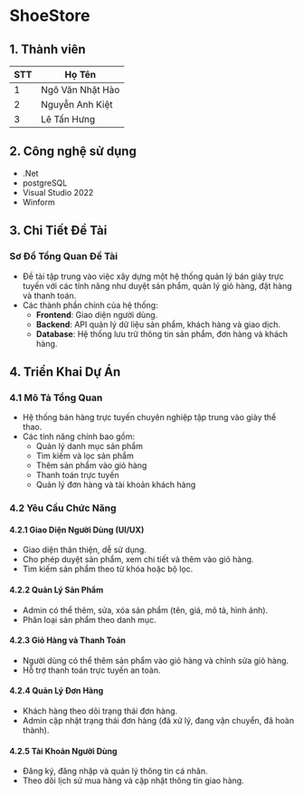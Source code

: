 # ShoeStore

## 1. Thành viên
| STT | Họ Tên |
| ------ | ------ |
| 1 | Ngô Văn Nhật Hào |
| 2 | Nguyễn Anh Kiệt|
| 3 | Lê Tấn Hưng  |


## 2. Công nghệ sử dụng 
- .Net 
- postgreSQL
- Visual Studio 2022
- Winform 

## 3. Chi Tiết Đề Tài

### Sơ Đồ Tổng Quan Đề Tài
- Đề tài tập trung vào việc xây dựng một hệ thống quản lý bán giày trực tuyến với các tính năng như duyệt sản phẩm, quản lý giỏ hàng, đặt hàng và thanh toán.
- Các thành phần chính của hệ thống:
  - **Frontend**: Giao diện người dùng.
  - **Backend**: API quản lý dữ liệu sản phẩm, khách hàng và giao dịch.
  - **Database**: Hệ thống lưu trữ thông tin sản phẩm, đơn hàng và khách hàng.

## 4. Triển Khai Dự Án

### 4.1 Mô Tả Tổng Quan
- Hệ thống bán hàng trực tuyến chuyên nghiệp tập trung vào giày thể thao.
- Các tính năng chính bao gồm:
  - Quản lý danh mục sản phẩm
  - Tìm kiếm và lọc sản phẩm
  - Thêm sản phẩm vào giỏ hàng
  - Thanh toán trực tuyến
  - Quản lý đơn hàng và tài khoản khách hàng

### 4.2 Yêu Cầu Chức Năng

#### 4.2.1 Giao Diện Người Dùng (UI/UX)
- Giao diện thân thiện, dễ sử dụng.
- Cho phép duyệt sản phẩm, xem chi tiết và thêm vào giỏ hàng.
- Tìm kiếm sản phẩm theo từ khóa hoặc bộ lọc.

#### 4.2.2 Quản Lý Sản Phẩm
- Admin có thể thêm, sửa, xóa sản phẩm (tên, giá, mô tả, hình ảnh).
- Phân loại sản phẩm theo danh mục.

#### 4.2.3 Giỏ Hàng và Thanh Toán
- Người dùng có thể thêm sản phẩm vào giỏ hàng và chỉnh sửa giỏ hàng.
- Hỗ trợ thanh toán trực tuyến an toàn.

#### 4.2.4 Quản Lý Đơn Hàng
- Khách hàng theo dõi trạng thái đơn hàng.
- Admin cập nhật trạng thái đơn hàng (đã xử lý, đang vận chuyển, đã hoàn thành).

#### 4.2.5 Tài Khoản Người Dùng
- Đăng ký, đăng nhập và quản lý thông tin cá nhân.
- Theo dõi lịch sử mua hàng và cập nhật thông tin giao hàng.
